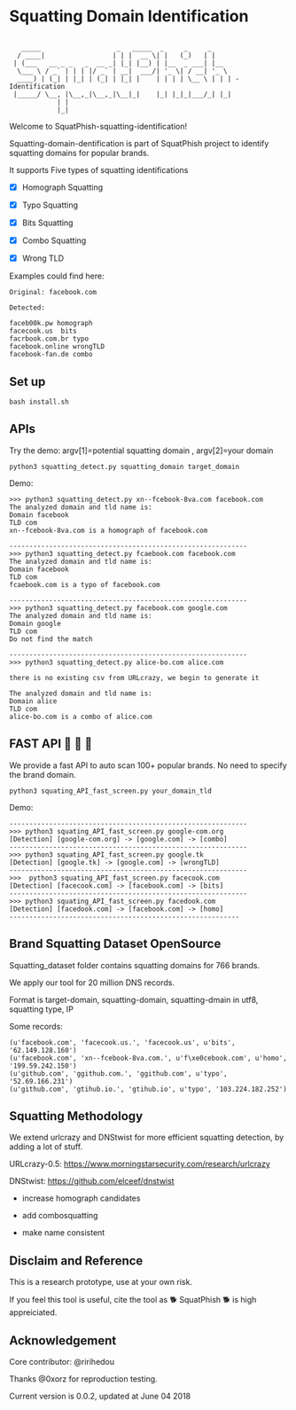 # Squatting Domain Identification
```

   _____                   _   _____  _     _     _
  / ____|                 | | |  __ \| |   (_)   | |
 | (___   __ _ _   _  __ _| |_| |__) | |__  _ ___| |__
  \___ \ / _` | | | |/ _` | __|  ___/| '_ \| / __| '_ \
  ____) | (_| | |_| | (_| | |_| |    | | | | \__ \ | | | - Identification
 |_____/ \__, |\__,_|\__,_|\__|_|    |_| |_|_|___/_| |_|
            | |
            |_|

```

Welcome to SquatPhish-squatting-identification!

Squatting-domain-dentification is part of SquatPhish project to identify squatting domains for popular brands.

It supports Five types of squatting identifications

- [x] Homograph Squatting
- [x] Typo Squatting
- [x] Bits Squatting
- [x] Combo Squatting
- [x] Wrong TLD


Examples could find here:

```
Original: facebook.com

Detected:

faceb00k.pw homograph
facecook.us  bits
facrbook.com.br typo
facebook.online wrongTLD
facebook-fan.de combo

```

## Set up
```
bash install.sh
```

## APIs

Try the demo:  argv[1]=potential squatting domain , argv[2]=your domain
```
python3 squatting_detect.py squatting_domain target_domain
```

Demo:

```
>>> python3 squatting_detect.py xn--fcebook-8va.com facebook.com
The analyzed domain and tld name is:
Domain facebook
TLD com
xn--fcebook-8va.com is a homograph of facebook.com

------------------------------------------------------------
>>> python3 squatting_detect.py fcaebook.com facebook.com
The analyzed domain and tld name is:
Domain facebook
TLD com
fcaebook.com is a typo of facebook.com

------------------------------------------------------------
>>> python3 squatting_detect.py facebook.com google.com
The analyzed domain and tld name is:
Domain google
TLD com
Do not find the match

------------------------------------------------------------
>>> python3 squatting_detect.py alice-bo.com alice.com

there is no existing csv from URLcrazy, we begin to generate it

The analyzed domain and tld name is:
Domain alice
TLD com
alice-bo.com is a combo of alice.com

```

## FAST API :rocket: :rocket: :rocket:

We provide a fast API to auto scan 100+ popular brands. No need to specify the brand domain.
```
python3 squating_API_fast_screen.py your_domain_tld
```

Demo:
```
------------------------------------------------------------
>>> python3 squating_API_fast_screen.py google-com.org
[Detection] [google-com.org] -> [google.com] -> [combo]
------------------------------------------------------------
>>> python3 squating_API_fast_screen.py google.tk
[Detection] [google.tk] -> [google.com] -> [wrongTLD]
------------------------------------------------------------
>>>  python3 squating_API_fast_screen.py facecook.com
[Detection] [facecook.com] -> [facebook.com] -> [bits]
------------------------------------------------------------
>>> python3 squating_API_fast_screen.py facedook.com
[Detection] [facedook.com] -> [facebook.com] -> [homo]
----------------------------------------------------------

```


## Brand Squatting Dataset OpenSource

Squatting_dataset folder contains squatting domains for 766 brands.

We apply our tool for 20 million DNS records.

Format is target-domain, squatting-domain, squatting-dmain in utf8, squatting type, IP

Some records:
```
(u'facebook.com', 'facecook.us.', 'facecook.us', u'bits', '62.149.128.160')
(u'facebook.com', 'xn--fcebook-8va.com.', u'f\xe0cebook.com', u'homo', '199.59.242.150')
(u'github.com', 'ggithub.com.', 'ggithub.com', u'typo', '52.69.166.231')
(u'github.com', 'gtihub.io.', 'gtihub.io', u'typo', '103.224.182.252')
```


## Squatting Methodology

We extend urlcrazy and DNStwist for more efficient squatting detection, by adding a lot of stuff.

URLcrazy-0.5:  https://www.morningstarsecurity.com/research/urlcrazy

DNStwist: https://github.com/elceef/dnstwist

+ increase homograph candidates

+ add combosquatting

+ make name consistent


## Disclaim and Reference

This is a research prototype, use at your own risk.

If you feel this tool is useful, cite the tool as :dog2: SquatPhish  :dog2: is high appreiciated.


## Acknowledgement

Core contributor: @ririhedou

Thanks @0xorz for reproduction testing.

Current version is 0.0.2, updated at June 04 2018